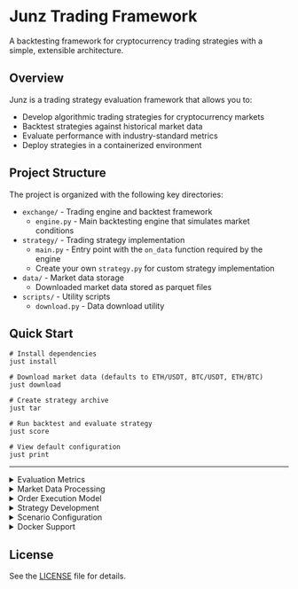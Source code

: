 # Junz Trading Framework

A backtesting framework for cryptocurrency trading strategies with a simple, extensible architecture.

## Overview

Junz is a trading strategy evaluation framework that allows you to:
- Develop algorithmic trading strategies for cryptocurrency markets
- Backtest strategies against historical market data
- Evaluate performance with industry-standard metrics
- Deploy strategies in a containerized environment

## Project Structure

The project is organized with the following key directories:

- `exchange/` - Trading engine and backtest framework
  - `engine.py` - Main backtesting engine that simulates market conditions
- `strategy/` - Trading strategy implementation
  - `main.py` - Entry point with the `on_data` function required by the engine
  - Create your own `strategy.py` for custom strategy implementation
- `data/` - Market data storage
  - Downloaded market data stored as parquet files
- `scripts/` - Utility scripts
  - `download.py` - Data download utility

## Quick Start

```shell
# Install dependencies
just install

# Download market data (defaults to ETH/USDT, BTC/USDT, ETH/BTC)
just download

# Create strategy archive
just tar

# Run backtest and evaluate strategy
just score

# View default configuration
just print
```

---

<details>
<summary>Evaluation Metrics</summary>

## Evaluation Metrics

Strategies are evaluated using several key performance metrics:

### Primary Metrics

| Metric | Description | Interpretation |
|--------|-------------|----------------|
| **Score** | Combined performance metric | Higher is better. Weighted combination of other metrics. |
| **Profit and Loss (PnL)** | Absolute and percentage returns | Higher is better. Shows raw profitability. |
| **HODL Comparison** | Performance vs buy-and-hold | Strategy should outperform HODL. |
| **Trading Metrics** | Collection of performance statistics | |
| &nbsp;&nbsp;- Sharpe Ratio | Risk-adjusted return | Higher is better. Measures excess return per unit of risk. |
| &nbsp;&nbsp;- Maximum Drawdown | Largest peak-to-trough decline | Closer to zero is better. Represents worst-case scenario. |
| &nbsp;&nbsp;- Turnover | Total trading volume | Generally lower is better. Indicates trading frequency and costs. |
| &nbsp;&nbsp;- Trade Count | Number of executed trades | Context-dependent. Shows trading frequency. |
| &nbsp;&nbsp;- Trading Fees | Total fees paid in FIAT | Lower is better. Direct cost of trading. |

### Calculation Details

- **Score** = 0.7 × Sharpe - 0.2 × abs(MaxDrawdown) - 0.1 × (Turnover/1,000,000)
- **Sharpe Ratio** = (Annualized Returns - Risk-Free Rate) / Volatility
- **Maximum Drawdown** = min((equity - running_max) / running_max)
- **Absolute PnL** = Final Equity - Initial Equity
- **Percentage PnL** = (Absolute PnL / Initial Equity) × 100%
- **Turnover** = Sum of all trade notional values in USD
- **HODL Performance** = Value of initial portfolio if held without trading
- **Total Fees Paid** = Sum of all trading fees paid in FIAT

### Output Analysis

The scoring output provides detailed metrics for strategy evaluation:

```json
{
  "score": 2.31,                  // Final combined performance score
  "pnl": {                        // Profit and Loss metrics
    "absolute": 22.12,            // Raw profit in USD
    "percentage": 0.22,           // Percentage return
    "initial_equity": 10000.0,    // Starting capital
    "final_equity": 10022.12      // Ending capital
  },
  "balances": {                   // Detailed balance information
    "initial": {                  // Initial balances for each asset
      "fiat": 500000.0,
      "token_1": 100.0,
      "token_2": 10.0,
      "total_in_fiat": 510000.0   // Initial portfolio value in FIAT
    },
    "final": {                    // Final balances for each asset
      "fiat": 510000.0,
      "token_1": 95.0,
      "token_2": 9.5,
      "total_in_fiat": 512200.0   // Final portfolio value in FIAT
    }
  },
  "prices": {                     // Market prices
    "initial": {                  // Initial prices used for valuation
      "token_1/fiat": 100.0,
      "token_2/fiat": 40000.0,
      "token_1/token_2": 0.0025
    },
    "final": {                    // Final prices used for valuation
      "token_1/fiat": 120.0,
      "token_2/fiat": 50000.0,
      "token_1/token_2": 0.0024
    }
  },
  "trading": {                    // Trading metrics and statistics
    "sharpe": 3.32,               // Risk-adjusted return measure
    "max_drawdown": -0.013,       // Worst peak-to-trough decline
    "turnover": 105417.47,        // Total trading volume in USD
    "trade_count": 12,            // Total number of executed trades
    "total_fees_paid": 21.08      // Total fees paid in FIAT
  },
  "hodl_pnl": {                   // Buy and hold performance
    "absolute": 1000.0,           // HODL profit/loss in FIAT
    "percentage": 0.2,            // HODL percentage return
    "initial_equity": 510000.0,   // Initial HODL value
    "final_equity": 511000.0      // Final HODL value
  },
  "score_components": {           // Score breakdown
    "sharpe_contribution": 2.32,  // 70% of Sharpe
    "drawdown_penalty": 0.0025,   // 20% of abs(max_drawdown)
    "turnover_penalty": 0.011     // 10% of turnover/1M
  }
}
```

The output has been reorganized for better readability, with metrics grouped logically from most important to most detailed. The full equity curve is stored internally but not displayed in the output.

The score prioritizes risk-adjusted returns (70%) while penalizing drawdowns (20%) and excessive trading (10%).

</details>
<details>
<summary>Market Data Processing</summary>

## Market Data Processing

The trading engine processes market data with a sophisticated time-synchronized approach to ensure realistic multi-pair trading:

### Data Synchronization

1. **Chronological Processing**: All market data is processed in strict timestamp order, ensuring a realistic simulation of market conditions.

2. **Cross-Pair Synchronization**: At each timestamp, the engine provides data for all available trading pairs simultaneously:
   - Data from each pair (e.g., ETH/USDT, BTC/USDT, ETH/BTC) is merged and sorted by timestamp
   - For each minute, all pairs with data at that timestamp are grouped together
   - The strategy receives a consolidated view of all markets at each timestamp

3. **Time-Consistent Decisions**: This approach allows strategies to:
   - Make trading decisions based on complete market snapshots
   - Compare prices across different pairs at the exact same moment
   - Implement cross-market strategies like triangular arbitrage

4. **Market Data Format**: For each timestamp, the strategy receives:
   ```python
   {
     "token_1/fiat": {
       "timestamp": 1743292800000,
       "open": 2500.0,
       "high": 2505.0,
       "low": 2495.0,
       "close": 2502.5,
       "volume": 125.5,
       "fee": 0.0002  # Added by the engine
     },
     "token_2/fiat": { ... },
     "token_1/token_2": { ... }
   }
   ```

</details>
<details>
<summary>Order Execution Model</summary>

## Order Execution Model

The trading engine simulates order execution with the following characteristics:

1. **Market Orders Only**: All orders are executed as market orders at the current price (close price from the candle).

2. **Instant Execution**: Orders are executed immediately when the strategy signals a trade, provided there is sufficient balance.

3. **No Slippage**: Orders are always filled exactly at the current market price with no slippage or price impact.

4. **No Partial Fills**: Orders are either completely filled (if enough balance is available) or completely rejected.

5. **Trading Fees**: Each transaction incurs a fee, applied as follows:
   - For buy orders: Total cost = Quantity × Price × (1 + fee)
   - For sell orders: Proceeds = Quantity × Price × (1 - fee)
   - Default fee is 2 basis points (0.02%), but can be customized

6. **Balance Verification**:
   - For buys: Requires sufficient quote currency (usually fiat) including fees
   - For sells: Requires sufficient base currency (token amount)

7. **No Order Book**: There is no simulated order book or limit orders - trades execute against current market prices.

</details>
<details>
<summary>Strategy Development</summary>

## Strategy Development

The Junz trading framework is designed for multi-asset strategies that can trade across multiple pairs simultaneously. This enables advanced techniques like triangular arbitrage and cross-market strategies.

### Multi-Asset Strategy Implementation

Your strategy is implemented in the `strategy/` directory:

1. `strategy/main.py` - Entry point containing the required `on_multi_tick` function
2. Optional custom strategy module (e.g., `strategy/strategy.py`) - Can contain your strategy implementation

To implement your own strategy:

1. Create a strategy class with an `on_data` method
2. The method should accept:
   - `market_data`: Dictionary of market data for all trading pairs
   - `balances`: Current account balances
3. Return trading signals in the following format:

```python
# Buy ETH with USDT
return {
    "pair": "token_1/fiat",  # ETH/USDT
    "side": "buy",
    "qty": 0.01
}

# Sell BTC for USDT
return {
    "pair": "token_2/fiat",  # BTC/USDT
    "side": "sell", 
    "qty": 0.1
}

# Buy ETH with BTC
return {
    "pair": "token_1/token_2",  # ETH/BTC
    "side": "buy",
    "qty": 0.5
}

# No action
return None
```

### Market Data Format

Your strategy receives market data in this format:

```python
{
    "token_1/fiat": {          # e.g., ETH/USDT
        "open": 2500.0,
        "high": 2505.0,
        "low": 2495.0,
        "close": 2502.5,
        "volume": 125.5,
        "timestamp": 1743292800000,
        "fee": 0.0002          # Current fee rate
    },
    "token_2/fiat": {...},     # e.g., BTC/USDT
    "token_1/token_2": {...}   # e.g., ETH/BTC
}
```

### Balance Information

Your strategy also receives current balances:

```python
{
    "fiat": 500000.0,    # e.g., USDT balance
    "token_1": 100.0,    # e.g., ETH balance
    "token_2": 10.0      # e.g., BTC balance
}
```

### Implementing Arbitrage Strategies

The multi-asset framework is ideal for triangular arbitrage across the three connected pairs:

```python
def on_data(self, market_data, balances):
    # Check if we have data for all pairs
    if all(pair in market_data for pair in ["token_1/fiat", "token_2/fiat", "token_1/token_2"]):
        # Get current prices
        token1_price = market_data["token_1/fiat"]["close"]
        token2_price = market_data["token_2/fiat"]["close"]
        token1_token2_price = market_data["token_1/token_2"]["close"]
        
        # Calculate implied price
        implied_token1_token2 = token1_price / token2_price
        
        # Get fee from market data
        fee = market_data["token_1/fiat"].get("fee", 0.0002)
        
        # Check for arbitrage opportunity (buying token_1 with token_2)
        if token1_token2_price < implied_token1_token2 * 0.995:
            qty_token1 = 0.01
            required_token2 = qty_token1 * token1_token2_price * (1 + fee)
            
            # Check if we have enough token_2
            if balances["token_2"] >= required_token2:
                return {
                    "pair": "token_1/token_2",
                    "side": "buy",
                    "qty": qty_token1
                }
    
    return None  # No arbitrage opportunity found
```

The framework handles the time synchronization of data across all pairs, ensuring you have a consistent view of the market at each timestamp.

</details>
<details>
<summary>Scenario Configuration</summary>

## Scenario Configuration

Edit the `justfile` to customize:
- Trading pairs (e.g., "ETH/USDT", "BTC/USDT", "ETH/BTC")
- Time frame (default: "1m" for 1-minute candles)
- Date range for backtesting
- Team identifier for submissions
- Initial balances for each currency
- Trading fee (in basis points)

Run `just print` to view current configuration settings.

### Initial Balance and Fee Configuration
You can customize initial balances for each token and the trading fee (in basis points, where 1 basis point = 0.01%):

```shell
# Set custom initial balances
# Format: just score [team] [token1] [token2] [fiat] [token1_balance] [token2_balance] [fiat_balance]
just score myteam ETH BTC USDT 100 10 500000

# Set custom trading fee (5 basis points = 0.05%)
# Format: just score [team] [token1] [token2] [fiat] [token1_balance] [token2_balance] [fiat_balance] [fee]
just score myteam ETH BTC USDT 100 10 500000 5

# Set a higher trading fee (10 basis points = 0.1%)
just score myteam ETH BTC USDT 100 10 500000 10
```

Default values can be set in the justfile:
```
# Default balances
TOKEN_1_BALANCE := "100"     # Default ETH balance
TOKEN_2_BALANCE := "10"      # Default BTC balance
FIAT_BALANCE    := "500000"  # Default USDT balance

# Trading parameters
FEE := "2"  # Default fee in basis points (2 = 0.02%)
```
</details>
<details>
<summary>Docker Support</summary>

## Docker Support

Build and run the containerized environment:
```shell
just build
docker run -it junz
```

</details>

## License

See the [LICENSE](LICENSE) file for details.
